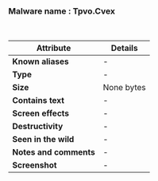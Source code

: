 <h3>Malware name	: Tpvo.Cvex </h3><br>

| **Attribute**          | **Details** |
|------------------------|------------|
| **Known aliases**      | - |
| **Type**              | - |
| **Size** | None bytes |
| **Contains text**     | - |
| **Screen effects**    | - |
| **Destructivity**     | - |
| **Seen in the wild**  | - |
| **Notes and comments** | - |
| **Screenshot** | - |









